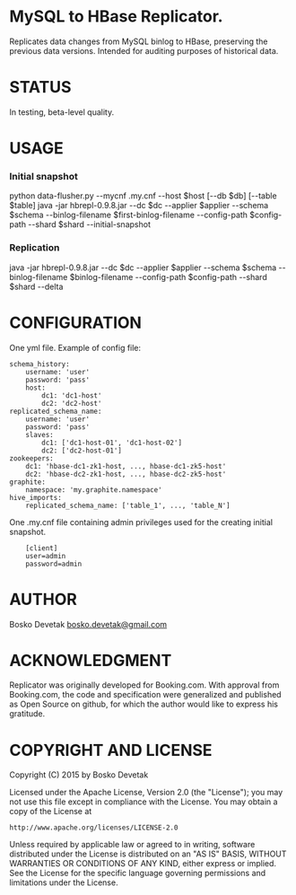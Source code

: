 # MySQL to HBase Replicator.
Replicates data changes from MySQL binlog to HBase, preserving the previous data versions. Intended
for auditing purposes of historical data.

# STATUS
In testing, beta-level quality.

# USAGE
### Initial snapshot
python data-flusher.py --mycnf .my.cnf --host $host [--db $db] [--table $table]
java -jar hbrepl-0.9.8.jar --dc $dc --applier $applier --schema $schema --binlog-filename $first-binlog-filename --config-path $config-path --shard $shard --initial-snapshot
### Replication
java -jar hbrepl-0.9.8.jar --dc $dc --applier $applier --schema $schema --binlog-filename $binlog-filename --config-path $config-path --shard $shard --delta

# CONFIGURATION
One yml file. Example of config file:

    schema_history:
        username: 'user'
        password: 'pass'
        host:
            dc1: 'dc1-host'
            dc2: 'dc2-host'
    replicated_schema_name:
        username: 'user'
        password: 'pass'
        slaves:
            dc1: ['dc1-host-01', 'dc1-host-02']
            dc2: ['dc2-host-01']
    zookeepers:
        dc1: 'hbase-dc1-zk1-host, ..., hbase-dc1-zk5-host'
        dc2: 'hbase-dc2-zk1-host, ..., hbase-dc2-zk5-host'
    graphite:
        namespace: 'my.graphite.namespace'
    hive_imports:
        replicated_schema_name: ['table_1', ..., 'table_N']

One .my.cnf file containing admin privileges used for the creating initial snapshot.
````
    [client]
    user=admin
    password=admin
````

# AUTHOR
Bosko Devetak <bosko.devetak@gmail.com>

# ACKNOWLEDGMENT
Replicator was originally developed for Booking.com. With approval from Booking.com, the code and specification were generalized and published as Open Source on github, for which the author would like to express his gratitude.

# COPYRIGHT AND LICENSE
Copyright (C) 2015 by Bosko Devetak

Licensed under the Apache License, Version 2.0 (the "License");
you may not use this file except in compliance with the License.
You may obtain a copy of the License at

    http://www.apache.org/licenses/LICENSE-2.0

Unless required by applicable law or agreed to in writing, software
distributed under the License is distributed on an "AS IS" BASIS,
WITHOUT WARRANTIES OR CONDITIONS OF ANY KIND, either express or implied.
See the License for the specific language governing permissions and
limitations under the License.


